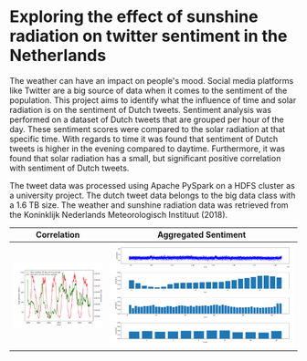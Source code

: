 ﻿# Exploring the effect of sunshine radiation on twitter sentiment in the Netherlands
 
The weather can have an impact on people's mood. Social media platforms like Twitter are a big source of data when it comes to the sentiment of the population. This project aims to identify what the influence of time and solar radiation is on the sentiment of Dutch tweets. Sentiment analysis was performed on a dataset of Dutch tweets that are grouped per hour of the day. These sentiment scores were compared to the solar radiation at that specific time. With regards to time it was found that sentiment of Dutch tweets is higher in the evening compared to daytime. Furthermore, it was found that solar radiation has a small, but significant positive correlation with sentiment of Dutch tweets.

The tweet data was processed using Apache PySpark on a HDFS cluster as a university project. The dutch tweet data belongs to the big data class with a 1.6 TB size. The weather and sunshine radiation data was retrieved from the Koninklijk Nederlands Meteorologisch Instituut (2018). 

| Correlation  | Aggregated Sentiment |
| ------------- | ------------- |
|![correlation](/visualization/correlation.png)  |  <img src="/visualization/Aggregated_Sentiment.png" alt="drawing" width="3000"/> |




